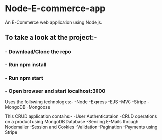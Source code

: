 # Node-E-commerce-app
An E-Commerce web application using Node.js.

## To take a look at the project:-
### - Download/Clone the repo
### - Run npm install
### - Run npm start
### - Open browser and start localhost:3000

Uses the following technologies:-
-Node
-Express
-EJS
-MVC
-Stripe
-MongoDB
-Mongoose

This CRUD application contains:-
-User Authenticataion
-CRUD operations on a product using MongoDB Database
-Sending E-Mails through Nodemailer
-Session and Cookies
-Validation
-Pagination
-Payments using Stripe
